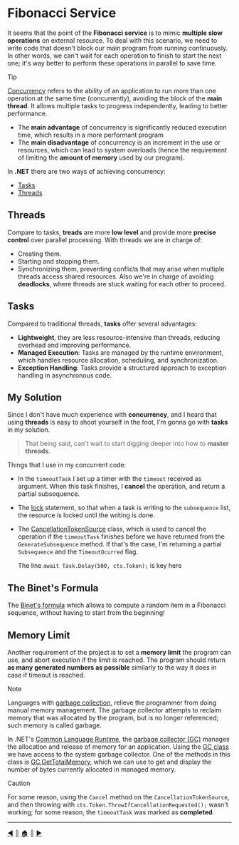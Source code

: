 # Fibonacci Service

It seems that the point of the **Fibonacci service** is to mimic **multiple slow operations** on external resource. To deal with this scenario, we need to write code that doesn't block our main program from running continuously. In other words, we can't wait for each operation to finish to start the next one; it's way better to perform these operations in parallel to save time.

> [!TIP]
> [Concurrency](https://en.wikipedia.org/wiki/Concurrency_(computer_science)) refers to the ability of an application to run more than one operation at the same time (concurrently), avoiding the block of the **main thread**. It allows multiple tasks to progress independently, leading to better performance.
> - The **main advantage** of concurrency is significantly reduced execution time, which results in a more performant program
> - The **main disadvantage** of concurrency is an increment in the use or resources, which can lead to system overloads (hence the requirement of limiting the **amount of memory** used by our program).

In **.NET** there are two ways of achieving concurrency:

- [Tasks](https://learn.microsoft.com/en-us/dotnet/api/system.threading.tasks.task?view=net-8.0)
- [Threads](https://learn.microsoft.com/en-us/dotnet/api/system.threading.thread?view=net-8.0)

## Threads

Compare to tasks, **treads** are more **low level** and provide more **precise control** over parallel processing. With threads we are in charge of:

- Creating them.
- Starting and stopping them.
- Synchronizing them, preventing conflicts that may arise when multiple threads access shared resources. Also we're in charge of avoiding **deadlocks**, where threads are stuck waiting for each other to proceed.

## Tasks

Compared to traditional threads, **tasks** offer several advantages:

- **Lightweight**, they are less resource-intensive than threads, reducing overhead and improving performance.
- **Managed Execution**: Tasks are managed by the runtime environment, which handles resource allocation, scheduling, and synchronization.
- **Exception Handling**: Tasks provide a structured approach to exception handling in asynchronous code.

## My Solution

Since I don't have much experience with **concurrency**, and I heard that using **threads** is easy to shoot yourself in the foot, I'm gonna go with **tasks** in my solution.

> That being said, can't wait to start digging deeper into how to **master threads**.

Things that I use in my concurrent code:

- In the `timeoutTask` I set up a timer with the `timeout` received as argument. When this task finishes, I **cancel** the operation, and return a partial subsequence.

- The [lock](https://learn.microsoft.com/en-us/dotnet/csharp/language-reference/statements/lock) statement, so that when a task is writing to the `subsequence` list, the resource is locked until the writing is done.

- The [CancellationTokenSource](https://learn.microsoft.com/en-us/dotnet/api/system.threading.cancellationtokensource?view=net-8.0) class, which is used to cancel the operation if the `timeoutTask` finishes before we have returned from the `GenerateSubsequence` method. If that's the case, I'm returning a partial `Subsequence` and the `TimeoutOcurred` flag.

  The line `await Task.Delay(500, cts.Token);` is key here

## The Binet's Formula

The [Binet's formula](https://en.wikipedia.org/wiki/Fibonacci_sequence#Binet's_formula) which allows to compute a random item in a Fibonacci sequence, without having to start from the beginning!

## Memory Limit

Another requirement of the project is to set a **memory limit** the program can use, and abort execution if the limit is reached. The program should return **as many generated numbers as possible** similarly to the way it does in case if timeout is reached.

> [!NOTE]
> Languages with [garbage collection](https://en.wikipedia.org/wiki/Garbage_collection_(computer_science)), relieve the programmer from doing manual memory management. The garbage collector attempts to reclaim memory that was allocated by the program, but is no longer referenced; such memory is called garbage.

In .NET's [Common Language Runtime](https://learn.microsoft.com/en-us/dotnet/standard/clr), the [garbage collector (GC)](https://learn.microsoft.com/en-us/dotnet/standard/garbage-collection/fundamentals) manages the allocation and release of memory for an application. Using the [GC class](https://learn.microsoft.com/en-us/dotnet/api/system.gc?view=net-8.0) we have access to the system garbage collector. One of the methods in this class is [GC.GetTotalMemory](https://learn.microsoft.com/en-us/dotnet/api/system.gc.gettotalmemory?view=net-8.0), which we can use to get and display the number of bytes currently allocated in managed memory.

> [!CAUTION]
> For some reason, using the `Cancel` method on the `CancellationTokenSource`, and then throwing with `cts.Token.ThrowIfCancellationRequested();` wasn't working; for some reason, the `timeoutTask` was marked as **completed**.

---
[:arrow_backward:][back] ║ [:house:][home] ║ [:arrow_forward:][next]

<!-- navigation -->
[home]: /README.md
[back]: ./controllers.md
[next]: ./cache.md
